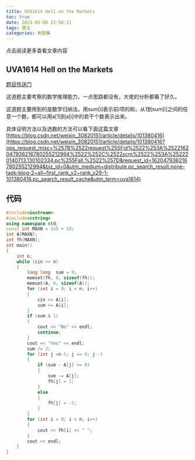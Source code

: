 ```yaml
---
title: UVA1614 Hell on the Markets
toc: true
date: 2021-05-08 22:50:11
tags: 算法
categories: 刷题集
---
```


​​点击阅读更多查看文章内容<!--more-->

## UVA1614 Hell on the Markets
[题目传送门](https://vjudge.net/problem/UVA-1614)

这道题主要考察的数学推理能力，一点思路都没有，大佬的分析都看了好久。

这道题主要用到的是数学归纳法，用sum[i]表示前i项的和，从1到sum[i]之间的任意一个数，都可以用a[1]到a[i]中的若干个数表示出来。

具体证明方法以及选数的方法可以看下面这篇文章
[https://blog.csdn.net/weixin_30820151/article/details/101380416](https://blog.csdn.net/weixin_30820151/article/details/101380416?ops_request_misc=%257B%2522request%255Fid%2522%253A%2522162047936216780255212994%2522%252C%2522scm%2522%253A%252220140713.130102334.pc%255Fall.%2522%257D&request_id=162047936216780255212994&biz_id=0&utm_medium=distribute.pc_search_result.none-task-blog-2~all~first_rank_v2~rank_v29-1-101380416.pc_search_result_cache&utm_term=uva1614)

## 代码

```cpp
#include<iostream>
#include<cstring>
using namespace std;
const int MAXN = 1e5 + 10;
int A[MAXN];
int fh[MAXN];
int main()
{
	int n;
	while (cin >> n)
	{
		long long  sum = 0;
		memset(fh, 0, sizeof(fh));
		memset(A, 0, sizeof(A));
		for (int i = 0; i < n; i++)
		{
			cin >> A[i];
			sum += A[i];
		}
		if (sum & 1)
		{
			cout << "No" << endl;
			continue;
		}
		cout << "Yes" << endl;
		sum /= 2;
		for (int j =n-1; j >= 0; j--)
		{
			if (sum - A[j] >= 0)
			{
				sum -= A[j];
				fh[j] = 1;
			}
			else
			{
				fh[j] = -1;
			}
		}
		for (int i = 0; i < n; i++)
		{
			cout << fh[i] << " ";
		}
		cout << endl;
	}
}
```

